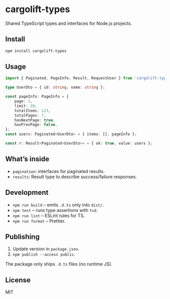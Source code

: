 # cargolift-types

Shared TypeScript types and interfaces for Node.js projects.

## Install

```bash
npm install cargolift-types
```

## Usage

```ts
import { Paginated, PageInfo, Result, RequestUser } from 'cargolift-types';

type UserDto = { id: string; name: string };

const pageInfo: PageInfo = {
	page: 1,
	limit: 20,
	totalItems: 123,
	totalPages: 7,
	hasNextPage: true,
	hasPrevPage: false,
};
const users: Paginated<UserDto> = { items: [], pageInfo };

const r: Result<Paginated<UserDto>> = { ok: true, value: users };
```

## What’s inside

- `pagination`: interfaces for paginated results.
- `results`: Result type to describe success/failure responses.

## Development

- `npm run build` – emits `.d.ts` only into `dist/`.
- `npm test` – runs type assertions with `tsd`.
- `npm run lint` – ESLint rules for TS.
- `npm run format` – Prettier.

## Publishing

1. Update version in `package.json`.
2. `npm publish --access public`.

The package only ships `.d.ts` files (no runtime JS).

## License

MIT

